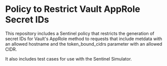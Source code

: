 # Policy to Restrict Vault AppRole Secret IDs
This repository includes a Sentinel policy that restricts the generation of secret IDs for Vault's AppRole method to requests that include metdata with an allowed hostname and the token_bound_cidrs parameter with an allowed CIDR.

It also includes test cases for use with the Sentinel Simulator.
